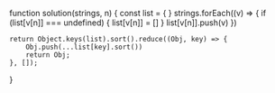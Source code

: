 function solution(strings, n) {
    const list = {
    }
    strings.forEach((v) => {
        if (list[v[n]] === undefined) {
            list[v[n]] = []
        }
        list[v[n]].push(v)
    })
    
    return Object.keys(list).sort().reduce((Obj, key) => {
        Obj.push(...list[key].sort())
        return Obj;
    }, []);
}